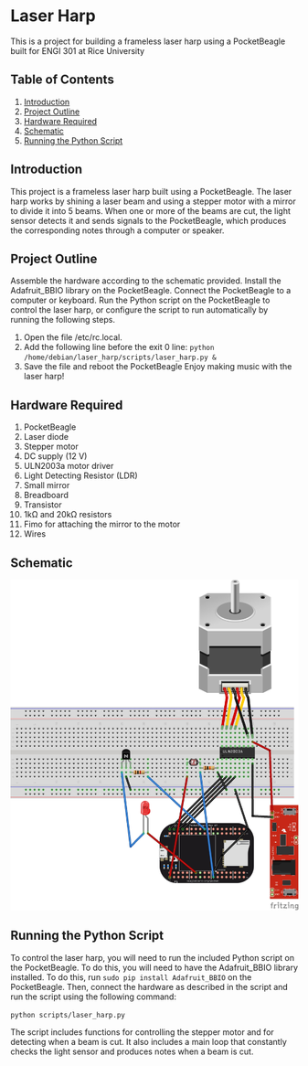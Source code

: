 # Laser Harp
This is a project for building a frameless laser harp using a PocketBeagle built for ENGI 301 at Rice University

## Table of Contents
1. [Introduction](#introduction)
2. [Project Outline](#project-outline)
3. [Hardware Required](#hardware-required)
4. [Schematic](#schematic)
5. [Running the Python Script](#running-the-python-script)

## Introduction
This project is a frameless laser harp built using a PocketBeagle. The laser harp works by shining a laser beam and using a stepper motor with a mirror to divide it into 5 beams. When one or more of the beams are cut, the light sensor detects it and sends signals to the PocketBeagle, which produces the corresponding notes through a computer or speaker.

## Project Outline
Assemble the hardware according to the schematic provided.
Install the Adafruit_BBIO library on the PocketBeagle.
Connect the PocketBeagle to a computer or keyboard.
Run the Python script on the PocketBeagle to control the laser harp, or configure the script to run automatically by running the following steps.
1. Open the file /etc/rc.local.
2. Add the following line before the exit 0 line: `python /home/debian/laser_harp/scripts/laser_harp.py &`
3. Save the file and reboot the PocketBeagle
Enjoy making music with the laser harp!

## Hardware Required
1. PocketBeagle
2. Laser diode
3. Stepper motor
4. DC supply (12 V)
5. ULN2003a motor driver
6. Light Detecting Resistor (LDR)
7. Small mirror
8. Breadboard
9. Transistor
10. 1kΩ and 20kΩ resistors
11. Fimo for attaching the mirror to the motor
12. Wires

## Schematic
![Schematic](https://github.com/spoken-angus/ENGI301/blob/main/project1/public/project1_bb.jpg?raw=true)

## Running the Python Script
To control the laser harp, you will need to run the included Python script on the PocketBeagle. To do this, you will need to have the Adafruit_BBIO library installed. To do this, run `sudo pip install Adafruit_BBIO` on the PocketBeagle. Then, connect the hardware as described in the script and run the script using the following command:

`python scripts/laser_harp.py`

The script includes functions for controlling the stepper motor and for detecting when a beam is cut. It also includes a main loop that constantly checks the light sensor and produces notes when a beam is cut.

